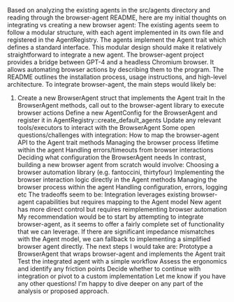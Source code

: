 Based on analyzing the existing agents in the src/agents directory and reading through the browser-agent README, here are my initial thoughts on integrating vs creating a new browser agent:
The existing agents seem to follow a modular structure, with each agent implemented in its own file and registered in the AgentRegistry. The agents implement the Agent trait which defines a standard interface. This modular design should make it relatively straightforward to integrate a new agent.
The browser-agent project provides a bridge between GPT-4 and a headless Chromium browser. It allows automating browser actions by describing them to the program. The README outlines the installation process, usage instructions, and high-level architecture.
To integrate browser-agent, the main steps would likely be:
1. Create a new BrowserAgent struct that implements the Agent trait
In the BrowserAgent methods, call out to the browser-agent library to execute browser actions
Define a new AgentConfig for the BrowserAgent and register it in AgentRegistry::create_default_agents
Update any relevant tools/executors to interact with the BrowserAgent
Some open questions/challenges with integration:
How to map the browser-agent API to the Agent trait methods
Managing the browser process lifetime within the agent
Handling errors/timeouts from browser interactions
Deciding what configuration the BrowserAgent needs
In contrast, building a new browser agent from scratch would involve:
Choosing a browser automation library (e.g. fantoccini, thirtyfour)
Implementing the browser interaction logic directly in the Agent methods
Managing the browser process within the agent
Handling configuration, errors, logging etc
The tradeoffs seem to be:
Integration leverages existing browser-agent capabilities but requires mapping to the Agent model
New agent has more direct control but requires reimplementing browser automation
My recommendation would be to start by attempting to integrate browser-agent, as it seems to offer a fairly complete set of functionality that we can leverage. If there are significant impedance mismatches with the Agent model, we can fallback to implementing a simplified browser agent directly.
The next steps I would take are:
Prototype a BrowserAgent that wraps browser-agent and implements the Agent trait
Test the integrated agent with a simple workflow
Assess the ergonomics and identify any friction points
Decide whether to continue with integration or pivot to a custom implementation
Let me know if you have any other questions! I'm happy to dive deeper on any part of the analysis or proposed approach.
